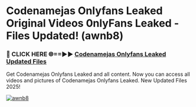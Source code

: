 # Codenamejas Onlyfans Leaked Original Videos 0nlyFans Leaked - Files Updated! (awnb8)

<h3>🔴 CLICK HERE 🌐==►► <a href="https://tinyurl.com/2jnfzry5" rel="nofollow">Codenamejas Onlyfans Leaked Updated Files</a></h3>

Get Codenamejas Onlyfans Leaked and all content. Now you can access all videos and pictures of Codenamejas Onlyfans Leaked. New Updated Files 2025!

[![awnb8](https://i.imgur.com/GyGTBgg.gif)](https://tinyurl.com/2jnfzry5)
